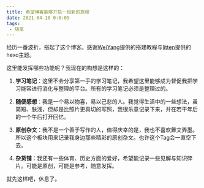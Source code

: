 ```yaml
---
title: 希望博客能够开启一段新的旅程
date: 2021-04-10 0:0:09
tags: 
 - 随笔
---
```

经历一番波折，搭起了这个博客。感谢[WeiYang](https://github.com/godweiyang)提供的搭建教程与[litten](https://github.com/litten)提供的hexo主题。 

这里能发挥哪些功能呢？我现在的构想是这样的：

1. **学习笔记**：这里不会分享第一手的学习笔记，我希望这里能够成为督促我把学习能容进行消化与整理的平台。所有的学习笔记必须是整理过的。

2. **随便感想**：我是一个易以物喜，易以己悲的人。我觉得生活中的一些想法，虽简短、肤浅，但却是比照片更真切的写照，我很乐意记录下来，并在若干年后的一个午后打开回忆。

3. **原创杂文**：我不是一个善于写作的人，值得庆幸的是，我也不喜欢舞文弄墨。所以这个板块用来记录我身边那些精彩的原创杂文。也许这个Tag会一直空下去。

4. **杂货铺**：我还有一些体育、历史方面的爱好，希望能记录一些见解与知识碎片。可能是原创，可能是参考，随意发挥。

就先这样吧，休息了。